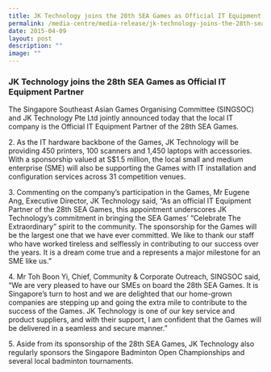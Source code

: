 ```yaml
---
title: JK Technology joins the 28th SEA Games as Official IT Equipment Partner
permalink: /media-centre/media-release/jk-technology-joins-the-28th-sea-games-as-official-it-equipment-partner/
date: 2015-04-09
layout: post
description: ""
image: ""
---
```

### **JK Technology joins the 28th SEA Games as Official IT Equipment Partner**
The Singapore Southeast Asian Games Organising Committee (SINGSOC) and JK Technology Pte Ltd jointly announced today that the local IT company is the Official IT Equipment Partner of the 28th SEA Games.

2\. As the IT hardware backbone of the Games, JK Technology will be providing 450 printers, 100 scanners and 1,450 laptops with accessories. With a sponsorship valued at S$1.5 million, the local small and medium enterprise (SME) will also be supporting the Games with IT installation and configuration services across 31 competition venues.

3\. Commenting on the company’s participation in the Games, Mr Eugene Ang, Executive Director, JK Technology said, “As an official IT Equipment Partner of the 28th SEA Games, this appointment underscores JK Technology’s commitment in bringing the SEA Games’ “Celebrate The Extraordinary” spirit to the community. The sponsorship for the Games will be the largest one that we have ever committed. We like to thank our staff who have worked tireless and selflessly in contributing to our success over the years. It is a dream come true and a represents a major milestone for an SME like us.”

4\. Mr Toh Boon Yi, Chief, Community & Corporate Outreach, SINGSOC said, “We are very pleased to have our SMEs on board the 28th SEA Games. It is Singapore’s turn to host and we are delighted that our home-grown companies are stepping up and going the extra mile to contribute to the success of the Games. JK Technology is one of our key service and product suppliers, and with their support, I am confident that the Games will be delivered in a seamless and secure manner.”

5\. Aside from its sponsorship of the 28th SEA Games, JK Technology also regularly sponsors the Singapore Badminton Open Championships and several local badminton tournaments.
